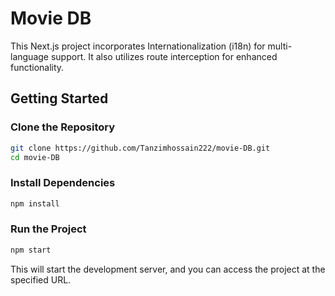 # Movie DB

This Next.js project incorporates Internationalization (i18n) for multi-language support. It also utilizes route interception for enhanced functionality.

## Getting Started

### Clone the Repository

```bash
git clone https://github.com/Tanzimhossain222/movie-DB.git
cd movie-DB
```

### Install Dependencies

```bash
npm install
```

### Run the Project

```bash
npm start
```

This will start the development server, and you can access the project at the specified URL.
